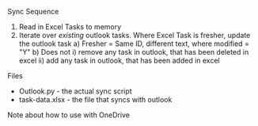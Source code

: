 
Sync Sequence
1) Read in Excel Tasks to memory
2) Iterate over *existing* outlook tasks. Where Excel Task is fresher, update the outlook task
    a) Fresher = Same ID, different text, where modified = "Y"
    b) Does not
        i) remove any task in outlook, that has been deleted in excel
        ii) add any task in outlook, that has been added in excel


Files
* Outlook.py - the actual sync script
* task-data.xlsx - the file that syncs with outlook


Note about how to use with OneDrive